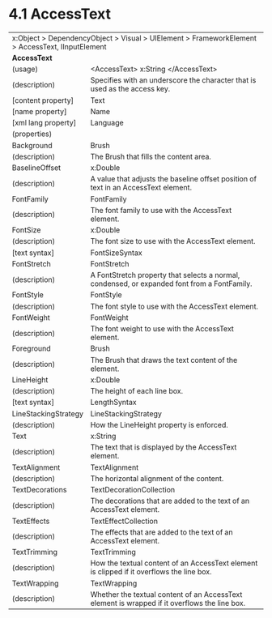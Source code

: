 <html dir="LTR" xmlns:mshelp="http://msdn.microsoft.com/mshelp" xmlns:ddue="http://ddue.schemas.microsoft.com/authoring/2003/5" xmlns:xlink="http://www.w3.org/1999/xlink" xmlns:tool="http://www.microsoft.com/tooltip">

<body>
 <input type="hidden" id="userDataCache" class="userDataStyle">
 <input type="hidden" id="hiddenScrollOffset">
 <img id="dropDownImage" style="display:none; height:0; width:0;" src="../local/drpdown.gif">
 <img id="dropDownHoverImage" style="display:none; height:0; width:0;" src="../local/drpdown_orange.gif">
 <img id="collapseImage" style="display:none; height:0; width:0;" src="../local/collapse.gif">
 <img id="expandImage" style="display:none; height:0; width:0;" src="../local/exp.gif">
 <img id="collapseAllImage" style="display:none; height:0; width:0;" src="../local/collall.gif">
 <img id="expandAllImage" style="display:none; height:0; width:0;" src="../local/expall.gif">
 <img id="copyImage" style="display:none; height:0; width:0;" src="../local/copycode.gif">
 <img id="copyHoverImage" style="display:none; height:0; width:0;" src="../local/copycodeHighlight.gif">
 <div id="header"><h1 class="heading">4.1 AccessText</h1></div>

 <div id="mainSection">
 <div id="mainBody">
 <div id="allHistory" class="saveHistory" onsave="saveAll()" onload="loadAll()"></div>
 <p xmlns:wsd="http://wsdev.schemas.microsoft.com/authoring/2008/2" xmlns:msxsl="urn:schemas-microsoft-com:xslt" xmlns:script="urn:script" xmlns:build="urn:build">
 </p>
 <div id="sectionSection0" class="section" name="collapseableSection">
 <content xmlns="http://ddue.schemas.microsoft.com/authoring/2003/5" xmlns:wsd="http://wsdev.schemas.microsoft.com/authoring/2008/2" xmlns:msxsl="urn:schemas-microsoft-com:xslt" xmlns:script="urn:script" xmlns:build="urn:build">
 </content>
 </div>
 <div id="sectionSection1" class="section" name="collapseableSection">
 <content xmlns="http://ddue.schemas.microsoft.com/authoring/2003/5" xmlns:wsd="http://wsdev.schemas.microsoft.com/authoring/2008/2" xmlns:msxsl="urn:schemas-microsoft-com:xslt" xmlns:script="urn:script" xmlns:build="urn:build">
 <table class="ProtocolAuthoredTable" xmlns="">
 <tr><td colspan="2">
<mshelp:link keywords="86913f34-aa06-4c94-9f09-83936a822fd8" tabindex="0">x:Object</mshelp:link> &gt; <mshelp:link keywords="22a604a1-b593-4464-91e4-488285506428" tabindex="0">DependencyObject</mshelp:link> &gt; <mshelp:link keywords="d3c6fb79-d082-4257-aa16-84c18cbf6051" tabindex="0">Visual</mshelp:link> &gt; <mshelp:link keywords="ce2d5941-a755-4517-b5ac-e99658cd1dd1" tabindex="0">UIElement</mshelp:link> &gt; <mshelp:link keywords="07f9afc2-9f13-4a2a-871b-ac7caef0660d" tabindex="0">FrameworkElement</mshelp:link> &gt; <mshelp:link keywords="88714287-9e7e-4261-bde0-d394fc9f77c7" tabindex="0">AccessText</mshelp:link>, <mshelp:link keywords="fb286ef6-72e1-445b-8b74-effc6b5e1777" tabindex="0">IInputElement</mshelp:link> </td>
 </tr>
 <tr><td colspan="2">
 <b>
AccessText </b>
 </td>
 </tr>
 <tr><td><div class="indent0">(usage)</div></td>
 <td>&lt;AccessText&gt; <mshelp:link keywords="9defda5a-685e-4b5a-9b63-e97e2b4184ee" tabindex="0">x:String</mshelp:link> &lt;/AccessText&gt; </td>
 </tr>
 <tr><td><div class="indent0">(description)</div></td>
 <td>Specifies with an underscore the character that is used as the access key. </td>
 </tr>
 <tr><td><div class="indent0">[content property]</div></td>
 <td><mshelp:link keywords="88714287-9e7e-4261-bde0-d394fc9f77c7" tabindex="0">Text</mshelp:link> </td>
 </tr>
 <tr><td><div class="indent0">[name property]</div></td>
 <td><mshelp:link keywords="07f9afc2-9f13-4a2a-871b-ac7caef0660d" tabindex="0">Name</mshelp:link> </td>
 </tr>
 <tr><td><div class="indent0">[xml lang property]</div></td>
 <td><mshelp:link keywords="07f9afc2-9f13-4a2a-871b-ac7caef0660d" tabindex="0">Language</mshelp:link> </td>
 </tr>
 <tr><td><div class="indent0">(properties)</div></td>
 <td> </td>
 </tr>
 <tr><td><div class="indent2">Background</div></td>
 <td><mshelp:link keywords="ac82382e-77f7-491e-a223-c4613b694daa" tabindex="0">Brush</mshelp:link> </td>
 </tr>
 <tr><td><div class="indent4">(description)</div></td>
 <td>The Brush that fills the content area. </td>
 </tr>
 <tr><td><div class="indent2">BaselineOffset</div></td>
 <td><mshelp:link keywords="be69ab46-8f20-4d22-b671-5be19c0f3fc7" tabindex="0">x:Double</mshelp:link> </td>
 </tr>
 <tr><td><div class="indent4">(description)</div></td>
 <td>A value that adjusts the baseline offset position of text in an AccessText element. </td>
 </tr>
 <tr><td><div class="indent2">FontFamily</div></td>
 <td><mshelp:link keywords="229bf157-d69c-4d19-9a71-1d11f72c0d11" tabindex="0">FontFamily</mshelp:link> </td>
 </tr>
 <tr><td><div class="indent4">(description)</div></td>
 <td>The font family to use with the AccessText element. </td>
 </tr>
 <tr><td><div class="indent2">FontSize</div></td>
 <td><mshelp:link keywords="be69ab46-8f20-4d22-b671-5be19c0f3fc7" tabindex="0">x:Double</mshelp:link> </td>
 </tr>
 <tr><td><div class="indent4">(description)</div></td>
 <td>The font size to use with the AccessText element. </td>
 </tr>
 <tr><td><div class="indent4">[text syntax]</div></td>
 <td><mshelp:link keywords="95583a25-f950-4cb6-804c-984747281212" tabindex="0">FontSizeSyntax</mshelp:link> </td>
 </tr>
 <tr><td><div class="indent2">FontStretch</div></td>
 <td><mshelp:link keywords="4744daea-b0c0-4ff5-95af-2f73df10feec" tabindex="0">FontStretch</mshelp:link> </td>
 </tr>
 <tr><td><div class="indent4">(description)</div></td>
 <td>A FontStretch property that selects a normal, condensed, or expanded font from a FontFamily. </td>
 </tr>
 <tr><td><div class="indent2">FontStyle</div></td>
 <td><mshelp:link keywords="4d814264-ed4d-4489-bac9-2b1a37fede2c" tabindex="0">FontStyle</mshelp:link> </td>
 </tr>
 <tr><td><div class="indent4">(description)</div></td>
 <td>The font style to use with the AccessText element. </td>
 </tr>
 <tr><td><div class="indent2">FontWeight</div></td>
 <td><mshelp:link keywords="0bba7ffd-2b9e-4ede-b797-ddf2993279ef" tabindex="0">FontWeight</mshelp:link> </td>
 </tr>
 <tr><td><div class="indent4">(description)</div></td>
 <td>The font weight to use with the AccessText element. </td>
 </tr>
 <tr><td><div class="indent2">Foreground</div></td>
 <td><mshelp:link keywords="ac82382e-77f7-491e-a223-c4613b694daa" tabindex="0">Brush</mshelp:link> </td>
 </tr>
 <tr><td><div class="indent4">(description)</div></td>
 <td>The Brush that draws the text content of the element. </td>
 </tr>
 <tr><td><div class="indent2">LineHeight</div></td>
 <td><mshelp:link keywords="be69ab46-8f20-4d22-b671-5be19c0f3fc7" tabindex="0">x:Double</mshelp:link> </td>
 </tr>
 <tr><td><div class="indent4">(description)</div></td>
 <td>The height of each line box. </td>
 </tr>
 <tr><td><div class="indent4">[text syntax]</div></td>
 <td><mshelp:link keywords="a0bbdbee-60e8-49fc-b227-f55c308d4f48" tabindex="0">LengthSyntax</mshelp:link> </td>
 </tr>
 <tr><td><div class="indent2">LineStackingStrategy</div></td>
 <td><mshelp:link keywords="2d2ad2be-bc49-4e72-8048-0e4b71a3ecf9" tabindex="0">LineStackingStrategy</mshelp:link> </td>
 </tr>
 <tr><td><div class="indent4">(description)</div></td>
 <td>How the LineHeight property is enforced. </td>
 </tr>
 <tr><td><div class="indent2">Text</div></td>
 <td><mshelp:link keywords="9defda5a-685e-4b5a-9b63-e97e2b4184ee" tabindex="0">x:String</mshelp:link> </td>
 </tr>
 <tr><td><div class="indent4">(description)</div></td>
 <td>The text that is displayed by the AccessText element. </td>
 </tr>
 <tr><td><div class="indent2">TextAlignment</div></td>
 <td><mshelp:link keywords="0e2714e5-ff34-43bd-b1b3-d3713544ef56" tabindex="0">TextAlignment</mshelp:link> </td>
 </tr>
 <tr><td><div class="indent4">(description)</div></td>
 <td>The horizontal alignment of the content. </td>
 </tr>
 <tr><td><div class="indent2">TextDecorations</div></td>
 <td><mshelp:link keywords="d5dff2e9-adf7-4ea9-8a32-40c411010c42" tabindex="0">TextDecorationCollection</mshelp:link> </td>
 </tr>
 <tr><td><div class="indent4">(description)</div></td>
 <td>The decorations that are added to the text of an AccessText element. </td>
 </tr>
 <tr><td><div class="indent2">TextEffects</div></td>
 <td><mshelp:link keywords="a8806de8-30df-4126-b0aa-17205f53cd6c" tabindex="0">TextEffectCollection</mshelp:link> </td>
 </tr>
 <tr><td><div class="indent4">(description)</div></td>
 <td>The effects that are added to the text of an AccessText element. </td>
 </tr>
 <tr><td><div class="indent2">TextTrimming</div></td>
 <td><mshelp:link keywords="dfe4902e-d145-4f7f-9ec2-a7eb47002bc0" tabindex="0">TextTrimming</mshelp:link> </td>
 </tr>
 <tr><td><div class="indent4">(description)</div></td>
 <td>How the textual content of an AccessText element is clipped if it overflows the line box. </td>
 </tr>
 <tr><td><div class="indent2">TextWrapping</div></td>
 <td><mshelp:link keywords="5b628ff8-28d9-49bc-8838-d2c6b7ed7332" tabindex="0">TextWrapping</mshelp:link> </td>
 </tr>
 <tr><td><div class="indent4">(description)</div></td>
 <td>Whether the textual content of an AccessText element is wrapped if it overflows the line box. </td>
 </tr>
</table>
 </content>
 </div>
 <!--[if gte IE 5]>
 <tool:tip element="languageFilterToolTip" avoidmouse="false"/>
 <![endif]-->
 </div>
 <a name="feedback"></a><span></span>
 </div>
</body></html>

